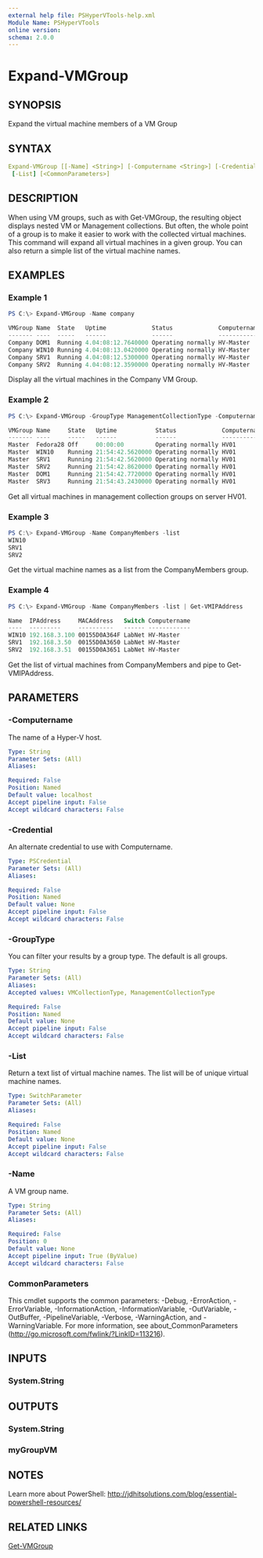 ```yaml
---
external help file: PSHyperVTools-help.xml
Module Name: PSHyperVTools
online version:
schema: 2.0.0
---
```


# Expand-VMGroup

## SYNOPSIS

Expand the virtual machine members of a VM Group

## SYNTAX

```yaml
Expand-VMGroup [[-Name] <String>] [-Computername <String>] [-Credential <PSCredential>] [-GroupType <String>]
 [-List] [<CommonParameters>]
```

## DESCRIPTION

When using VM groups, such as with Get-VMGroup, the resulting object displays nested VM or Management collections. But often, the whole point of a group is to make it easier to work with the collected virtual machines. This command will expand all virtual machines in a given group. You can also return a simple list of the virtual machine names.

## EXAMPLES

### Example 1

```powershell
PS C:\> Expand-VMGroup -Name company

VMGroup Name  State   Uptime             Status             Computername
------- ----  -----   ------             ------             ------------
Company DOM1  Running 4.04:08:12.7640000 Operating normally HV-Master
Company WIN10 Running 4.04:08:13.0420000 Operating normally HV-Master
Company SRV1  Running 4.04:08:12.5300000 Operating normally HV-Master
Company SRV2  Running 4.04:08:12.3590000 Operating normally HV-Master
```

Display all the virtual machines in the Company VM Group.

### Example 2

```powershell
PS C:\> Expand-VMGroup -GroupType ManagementCollectionType -Computername HV01

VMGroup Name     State   Uptime           Status             Computername
------- ----     -----   ------           ------             ------------
Master  Fedora28 Off     00:00:00         Operating normally HV01
Master  WIN10    Running 21:54:42.5620000 Operating normally HV01
Master  SRV1     Running 21:54:42.5620000 Operating normally HV01
Master  SRV2     Running 21:54:42.8620000 Operating normally HV01
Master  DOM1     Running 21:54:42.7720000 Operating normally HV01
Master  SRV3     Running 21:54:43.2430000 Operating normally HV01
```

Get all virtual machines in management collection groups on server HV01.

### Example 3

```powershell
PS C:\> Expand-VMGroup -Name CompanyMembers -list
WIN10
SRV1
SRV2
```

Get the virtual machine names as a list from the CompanyMembers group.

### Example 4

```powershell
PS C:\> Expand-VMGroup -Name CompanyMembers -list | Get-VMIPAddress

Name  IPAddress     MACAddress   Switch Computername
----  ---------     ----------   ------ ------------
WIN10 192.168.3.100 00155D0A364F LabNet HV-Master
SRV1  192.168.3.50  00155D0A3650 LabNet HV-Master
SRV2  192.168.3.51  00155D0A3651 LabNet HV-Master
```

Get the list of virtual machines from CompanyMembers and pipe to Get-VMIPAddress.

## PARAMETERS

### -Computername

The name of a Hyper-V host.

```yaml
Type: String
Parameter Sets: (All)
Aliases:

Required: False
Position: Named
Default value: localhost
Accept pipeline input: False
Accept wildcard characters: False
```

### -Credential

An alternate credential to use with Computername.

```yaml
Type: PSCredential
Parameter Sets: (All)
Aliases:

Required: False
Position: Named
Default value: None
Accept pipeline input: False
Accept wildcard characters: False
```

### -GroupType

You can filter your results by a group type. The default is all groups.

```yaml
Type: String
Parameter Sets: (All)
Aliases:
Accepted values: VMCollectionType, ManagementCollectionType

Required: False
Position: Named
Default value: None
Accept pipeline input: False
Accept wildcard characters: False
```

### -List

Return a text list of virtual machine names. The list will be of unique virtual machine names.

```yaml
Type: SwitchParameter
Parameter Sets: (All)
Aliases:

Required: False
Position: Named
Default value: None
Accept pipeline input: False
Accept wildcard characters: False
```

### -Name

A VM group name.

```yaml
Type: String
Parameter Sets: (All)
Aliases:

Required: False
Position: 0
Default value: None
Accept pipeline input: True (ByValue)
Accept wildcard characters: False
```

### CommonParameters

This cmdlet supports the common parameters: -Debug, -ErrorAction, -ErrorVariable, -InformationAction, -InformationVariable, -OutVariable, -OutBuffer, -PipelineVariable, -Verbose, -WarningAction, and -WarningVariable.
For more information, see about_CommonParameters (http://go.microsoft.com/fwlink/?LinkID=113216).

## INPUTS

### System.String

## OUTPUTS

### System.String

### myGroupVM

## NOTES

Learn more about PowerShell:
http://jdhitsolutions.com/blog/essential-powershell-resources/

## RELATED LINKS

[Get-VMGroup]()
